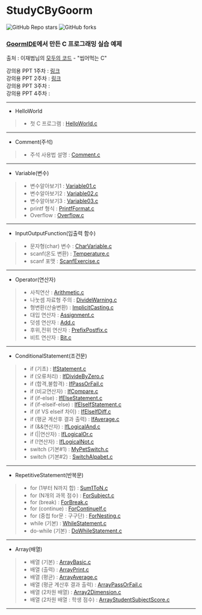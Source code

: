 # StudyCByGoorm

![GitHub Repo stars](https://img.shields.io/github/stars/skillvirus/StudyCByGoorm?style=flat-square) ![GitHub forks](https://img.shields.io/github/forks/skillvirus/StudyCByGoorm?color=orange&style=flat-square)   
### [GoormIDE](https://ide.goorm.io/)에서 만든 C 프로그래밍 실습 예제   

출처 : 이재범님의 [모두의 코드](https://modoocode.com/) - "씹어먹는 C"

강의용 PPT 1주차 : [링크](https://1drv.ms/p/s!AvogHfPRl8xvh_oLUWQ2VbMs8pBnAA?e=05mgdM)   
강의용 PPT 2주차 : [링크](https://1drv.ms/p/s!AvogHfPRl8xviJJ1X_Nq1l2EDTkLkw?e=pAXroC)   
강의용 PPT 3주차 :    
강의용 PPT 4주차 :    

---
+ HelloWorld   
> - 첫 C 프로그램 : [HelloWorld.c](https://github.com/skillvirus/StudyCByGoorm/blob/master/src/000.HelloWorld/HelloWorld.c)   
---
+ Comment(주석)   
> - 주석 사용법 설명 : [Comment.c](https://github.com/skillvirus/StudyCByGoorm/blob/master/src/001.Comment/Comment.c)    
---
+ Variable(변수)
> - 변수알아보기1 : [Variable01.c](https://github.com/skillvirus/StudyCByGoorm/blob/master/src/002.Variable/Variable01.c)  
> - 변수알아보기2 : [Variable02.c](https://github.com/skillvirus/StudyCByGoorm/blob/master/src/002.Variable/Variable02.c)  
> - 변수알아보기3 : [Variable03.c](https://github.com/skillvirus/StudyCByGoorm/blob/master/src/002.Variable/Variable03.c)  
> - printf 형식 : [PrintfFormat.c](https://github.com/skillvirus/StudyCByGoorm/blob/master/src/002.Variable/PrintfFormat.c)  
> - Overflow : [Overflow.c](https://github.com/skillvirus/StudyCByGoorm/blob/master/src/002.Variable/Overflow.c)  
---   
+ InputOutputFunction(입출력 함수)
> - 문자형(char) 변수 : [CharVariable.c](https://github.com/skillvirus/StudyCByGoorm/blob/master/src/003.InputOutputFunction/CharVariable.c)   
> - scanf(온도 변환) : [Temperature.c](https://github.com/skillvirus/StudyCByGoorm/blob/master/src/003.InputOutputFunction/Temperature.c)   
> - scanf 포맷 : [ScanfExercise.c](https://github.com/skillvirus/StudyCByGoorm/blob/master/src/003.InputOutputFunction/ScanfExercise.c)   
--- 
+ Operator(연산자)
> - 사칙연산 : [Arithmetic.c](https://github.com/skillvirus/StudyCByGoorm/blob/master/src/004.Operator/Arithmetic.c)  
> - 나눗셈 자료형 주의 : [DivideWarning.c](https://github.com/skillvirus/StudyCByGoorm/blob/master/src/004.Operator/DivideWarning.c)  
> - 형변환(산술변환) : [ImplicitCasting.c](https://github.com/skillvirus/StudyCByGoorm/blob/master/src/004.Operator/ImplicitCasting.c)  
> - 대입 연산자 : [Assignment.c](https://github.com/skillvirus/StudyCByGoorm/blob/master/src/004.Operator/Assignment.c)  
> - 덧셈 연산자 : [Add.c](https://github.com/skillvirus/StudyCByGoorm/blob/master/src/004.Operator/Add.c)  
> - 후위,전위 연산자 : [PrefixPostfix.c](https://github.com/skillvirus/StudyCByGoorm/blob/master/src/004.Operator/PrefixPostfix.c)  
> - 비트 연산자 : [Bit.c](https://github.com/skillvirus/StudyCByGoorm/blob/master/src/004.Operator/Bit.c)  
---   
+ ConditionalStatement(조건문)
> - if (기초) : [IfStatement.c](https://github.com/skillvirus/StudyCByGoorm/blob/master/src/005.ConditionalStatement/IfStatement.c)   
> - if (오류처리) : [IfDivideByZero.c](https://github.com/skillvirus/StudyCByGoorm/blob/master/src/005.ConditionalStatement/IfDivideByZero.c)  
> - if (합격,불합격) : [IfPassOrFail.c](https://github.com/skillvirus/StudyCByGoorm/blob/master/src/005.ConditionalStatement/IfPassOrFail.c)  
> - if (비교연산자) : [IfCompare.c](https://github.com/skillvirus/StudyCByGoorm/blob/master/src/005.ConditionalStatement/IfCompare.c)  
> - if (if-else) : [IfElseStatement.c](https://github.com/skillvirus/StudyCByGoorm/blob/master/src/005.ConditionalStatement/IfElseStatement.c)  
> - if (if-elseif-else) : [IfElseIfStatement.c](https://github.com/skillvirus/StudyCByGoorm/blob/master/src/005.ConditionalStatement/IfElseIfStatement.c)  
> - if (if VS elseif 차이) : [IfElseIfDiff.c](https://github.com/skillvirus/StudyCByGoorm/blob/master/src/005.ConditionalStatement/)  
> - if (평균 계산후 결과 출력) : [IfAverage.c](https://github.com/skillvirus/StudyCByGoorm/blob/master/src/005.ConditionalStatement/IfAverage.c)  
> - if (&&연산자) : [IfLogicalAnd.c](https://github.com/skillvirus/StudyCByGoorm/blob/master/src/005.ConditionalStatement/IfLogicalAnd.c)  
> - if (||연산자) : [IfLogicalOr.c](https://github.com/skillvirus/StudyCByGoorm/blob/master/src/005.ConditionalStatement/IfLogicalOr.c)  
> - if (!연산자) : [IfLogicalNot.c](https://github.com/skillvirus/StudyCByGoorm/blob/master/src/005.ConditionalStatement/IfLogicalNot.c)  
> - switch (기본#1) : [MyPetSwitch.c](https://github.com/skillvirus/StudyCByGoorm/blob/master/src/005.ConditionalStatement/MyPetSwitch.c)  
> - switch (기본#2) : [SwitchAlpabet.c](https://github.com/skillvirus/StudyCByGoorm/blob/master/src/005.ConditionalStatement/SwitchAlpabet.c)  
---   
+ RepetitiveStatement(반복문)
> - for (1부터 N까지 합) : [Sum1ToN.c](https://github.com/skillvirus/StudyCByGoorm/blob/master/src/006.RepetitiveStatement/Sum1ToN.c)   
> - for (N개의 과목 점수) : [ForSubject.c](https://github.com/skillvirus/StudyCByGoorm/blob/master/src/006.RepetitiveStatement/ForSubject.c)  
> - for (break) : [ForBreak.c](https://github.com/skillvirus/StudyCByGoorm/blob/master/src/006.RepetitiveStatement/ForBreak.c)  
> - for (continue) : [ForContinueIf.c](https://github.com/skillvirus/StudyCByGoorm/blob/master/src/006.RepetitiveStatement/ForContinueIf.c)  
> - for (중첩 for문 : 구구단) : [ForNesting.c](https://github.com/skillvirus/StudyCByGoorm/blob/master/src/006.RepetitiveStatement/ForNesting.c)  
> - while (기본) : [WhileStatement.c](https://github.com/skillvirus/StudyCByGoorm/blob/master/src/006.RepetitiveStatement/WhileStatement.c)  
> - do-while (기본) : [DoWhileStatement.c](https://github.com/skillvirus/StudyCByGoorm/blob/master/src/006.RepetitiveStatement/DoWhileStatement.c)  
---   
+ Array(배열)
> - 배열 (기본) : [ArrayBasic.c](https://github.com/skillvirus/StudyCByGoorm/blob/master/src/007.Array/ArrayBasic.c)   
> - 배열 (출력) : [ArrayPrint.c](https://github.com/skillvirus/StudyCByGoorm/blob/master/src/007.Array/ArrayPrint.c)  
> - 배열 (평균) : [ArrayAverage.c](https://github.com/skillvirus/StudyCByGoorm/blob/master/src/007.Array/ArrayAverage.c)  
> - 배열 (평균 계산후 결과 출력) : [ArrayPassOrFail.c](https://github.com/skillvirus/StudyCByGoorm/blob/master/src/007.Array/ArrayPassOrFail.c)  
> - 배열 (2차원 배열) : [Array2Dimension.c](https://github.com/skillvirus/StudyCByGoorm/blob/master/src/007.Array/Array2Dimension.c)  
> - 배열 (2차원 배열 : 학생 점수) : [ArrayStudentSubjectScore.c](https://github.com/skillvirus/StudyCByGoorm/blob/master/src/007.Array/ArrayStudentSubjectScore.c)  
---   
